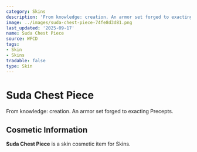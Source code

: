 ```yaml
---
category: Skins
description: 'From knowledge: creation. An armor set forged to exacting Precepts.'
image: ../images/suda-chest-piece-74fe8d3d81.png
last_updated: '2025-09-17'
name: Suda Chest Piece
source: WFCD
tags:
- Skin
- Skins
tradable: false
type: Skin
---
```


# Suda Chest Piece

From knowledge: creation. An armor set forged to exacting Precepts.

## Cosmetic Information

**Suda Chest Piece** is a skin cosmetic item for Skins.

